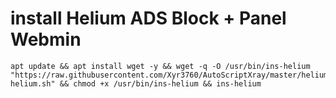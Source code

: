 # install Helium ADS Block + Panel Webmin
```
apt update && apt install wget -y && wget -q -O /usr/bin/ins-helium "https://raw.githubusercontent.com/Xyr3760/AutoScriptXray/master/helium/ins-helium.sh" && chmod +x /usr/bin/ins-helium && ins-helium
```
